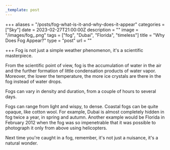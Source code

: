```yaml
---
_template: post
---
```



+++
aliases = "/posts/fog-what-is-it-and-why-does-it-appear"
categories = ["Sky"]
date = 2023-02-27T21:00:00Z
description = ""
image = "/images/fog_.png"
tags = ["fog", "Dubai", "Florida", "timeless"]
title = "Why Does Fog Appear?"
type = "post"
url = ""

+++
Fog is not just a simple weather phenomenon, it's a scientific masterpiece.

From the scientific point of view, fog is the accumulation of water in the air and the further formation of little condensation products of water vapor. Moreover, the lower the temperature, the more ice crystals are there in the fog instead of water drops.

Fogs can vary in density and duration, from a couple of hours to several days.

Fogs can range from light and wispy, to dense. Coastal fogs can be quite opaque, like cotton wool. For example, Dubai is almost completely hidden in fog twice a year, in spring and autumn. Another example would be Florida in February 2012 when the fog was so impenetrable that it was possible to photograph it only from above using helicopters.  
  
Next time you're caught in a fog, remember, it's not just a nuisance, it's a natural wonder.
